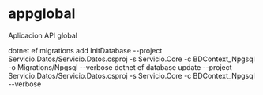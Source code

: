 # appglobal
Aplicacion API global


dotnet ef migrations add InitDatabase --project Servicio.Datos/Servicio.Datos.csproj -s Servicio.Core -c BDContext_Npgsql -o Migrations/Npgsql --verbose
dotnet ef database update --project Servicio.Datos/Servicio.Datos.csproj -s Servicio.Core -c BDContext_Npgsql --verbose